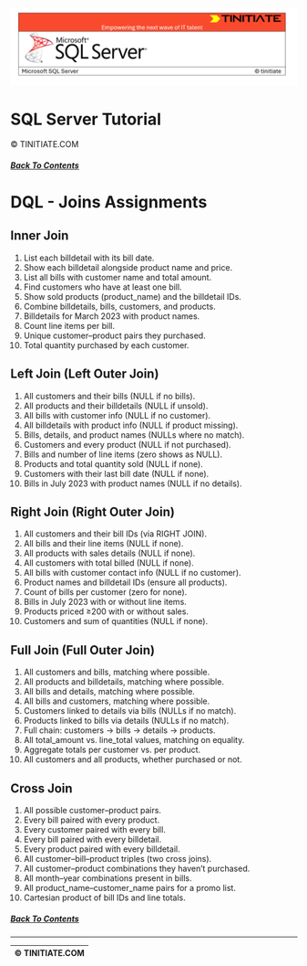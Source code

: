![SQL Server Tinitiate Image](../../../sqlserver-sql/sqlserver.png)

# SQL Server Tutorial
&copy; TINITIATE.COM

##### [Back To Contents](./README.md)

# DQL - Joins Assignments

## Inner Join
1. List each billdetail with its bill date.
2. Show each billdetail alongside product name and price.
3. List all bills with customer name and total amount.
4. Find customers who have at least one bill.
5. Show sold products (product_name) and the billdetail IDs.
6. Combine billdetails, bills, customers, and products.
7. Billdetails for March 2023 with product names.
8. Count line items per bill.
9. Unique customer–product pairs they purchased.
10. Total quantity purchased by each customer.

## Left Join (Left Outer Join)
1. All customers and their bills (NULL if no bills).
2. All products and their billdetails (NULL if unsold).
3. All bills with customer info (NULL if no customer).
4. All billdetails with product info (NULL if product missing).
5. Bills, details, and product names (NULLs where no match).
6. Customers and every product (NULL if not purchased).
7. Bills and number of line items (zero shows as NULL).
8. Products and total quantity sold (NULL if none).
9. Customers with their last bill date (NULL if none).
10. Bills in July 2023 with product names (NULL if no details).

## Right Join (Right Outer Join)
1. All customers and their bill IDs (via RIGHT JOIN).
2. All bills and their line items (NULL if none).
3. All products with sales details (NULL if none).
4. All customers with total billed (NULL if none).
5. All bills with customer contact info (NULL if no customer).
6. Product names and billdetail IDs (ensure all products).
7. Count of bills per customer (zero for none).
8. Bills in July 2023 with or without line items.
9. Products priced ≥200 with or without sales.
10. Customers and sum of quantities (NULL if none).

## Full Join (Full Outer Join)
1. All customers and bills, matching where possible.
2. All products and billdetails, matching where possible.
3. All bills and details, matching where possible.
4. All bills and customers, matching where possible.
5. Customers linked to details via bills (NULLs if no match).
6. Products linked to bills via details (NULLs if no match).
7. Full chain: customers → bills → details → products.
8. All total_amount vs. line_total values, matching on equality.
9. Aggregate totals per customer vs. per product.
10. All customers and all products, whether purchased or not.

## Cross Join
1. All possible customer–product pairs.
2. Every bill paired with every product.
3. Every customer paired with every bill.
4. Every bill paired with every billdetail.
5. Every product paired with every billdetail.
6. All customer–bill–product triples (two cross joins).
7. All customer–product combinations they haven’t purchased.
8. All month–year combinations present in bills.
9. All product_name–customer_name pairs for a promo list.
10. Cartesian product of bill IDs and line totals.

##### [Back To Contents](./README.md)
***
| &copy; TINITIATE.COM |
|----------------------|
